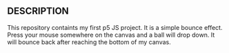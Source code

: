 DESCRIPTION
-----------
This repository containts my first p5 JS project. It is a simple bounce effect. Press your mouse somewhere on the canvas and a ball will drop down. It will bounce back after reaching the bottom of my canvas.
